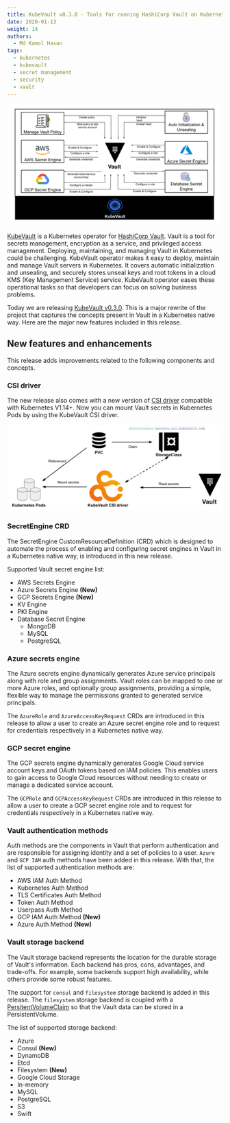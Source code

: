 ```yaml
---
title: KubeVault v0.3.0 - Tools for running HashiCorp Vault on Kubernetes
date: 2020-01-13
weight: 14
authors:
  - Md Kamol Hasan
tags:
  - kubernetes
  - kubevault
  - secret management
  - security
  - vault
---
```


![The KubeVault Overview](KubeVault_overview.svg)

[KubeVault](https://kubevault.com) is a Kubernetes operator for [HashiCorp Vault](https://www.vaultproject.io/). Vault is a tool for secrets management, encryption as a service, and privileged access management. Deploying, maintaining, and managing Vault in Kubernetes could be challenging. KubeVault operator makes it easy to deploy, maintain and manage Vault servers in Kubernetes. It covers automatic initialization and unsealing, and securely stores unseal keys and root tokens in a cloud KMS (Key Management Service) service. KubeVault operator eases these operational tasks so that developers can focus on solving business problems.

Today we are releasing [KubeVault v0.3.0](https://kubevault.com/docs/v0.3.0/welcome/). This is a major rewrite of the project that captures the concepts present in Vault in a Kubernetes native way. Here are the major new features included in this release.

## New features and enhancements

This release adds improvements related to the following components and concepts.

### CSI driver

The new release also comes with a new version of [CSI driver](https://kubernetes-csi.github.io/docs/#kubernetes-container-storage-interface-csi-documentation) compatible with Kubernetes V1.14+. Now you can mount Vault secrets in Kubernetes Pods by using the KubeVault CSI driver.

![The KubeVault CSI Driver](csi_driver.svg)

### SecretEngine CRD

The SecretEngine CustomResourceDefinition (CRD) which is designed to automate the process of enabling and configuring secret engines in Vault in a Kubernetes native way, is introduced in this new release.

Supported Vault secret engine list:

- AWS Secrets Engine
- Azure Secrets Engine **(New)**
- GCP Secrets Engine **(New)**
- KV Engine
- PKI Engine
- Database Secret Engine
  - MongoDB
  - MySQL
  - PostgreSQL

### Azure secrets engine

The Azure secrets engine dynamically generates Azure service principals along with role and group assignments. Vault roles can be mapped to one or more Azure roles, and optionally group assignments, providing a simple, flexible way to manage the permissions granted to generated service principals.

The `AzureRole` and `AzureAccessKeyRequest` CRDs are introduced in this release to allow a user to create an Azure secret engine role and to request for credentials respectively in a Kubernetes native way.

### GCP secret engine

The GCP secrets engine dynamically generates Google Cloud service account keys and OAuth tokens based on IAM policies. This enables users to gain access to Google Cloud resources without needing to create or manage a dedicated service account.

The `GCPRole` and `GCPAccessKeyRequest` CRDs are introduced in this release to allow a user to create a GCP secret engine role and to request for credentials respectively in a Kubernetes native way.

### Vault authentication methods

Auth methods are the components in Vault that perform authentication and are responsible for assigning identity and a set of policies to a user. `Azure` and `GCP IAM` auth methods have been added in this release. With that, the list of supported authentication methods are:

- AWS IAM Auth Method
- Kubernetes Auth Method
- TLS Certificates Auth Method
- Token Auth Method
- Userpass Auth Method
- GCP IAM Auth Method **(New)**
- Azure Auth Method **(New)**

### Vault storage backend

The Vault storage backend represents the location for the durable storage of Vault's information. Each backend has pros, cons, advantages, and trade-offs. For example, some backends support high availability, while others provide some robust features.

The support for `consul` and `filesystem` storage backend is added in this release. The `filesystem` storage backend is coupled with a [PersitentVolumeClaim](https://kubernetes.io/docs/concepts/storage/persistent-volumes/#persistentvolumeclaims) so that the Vault data can be stored in a PersistentVolume.

The list of supported storage backend:

- Azure
- Consul **(New)**
- DynamoDB
- Etcd
- Filesystem **(New)**
- Google Cloud Storage
- In-memory
- MySQL
- PostgreSQL
- S3
- Swift
